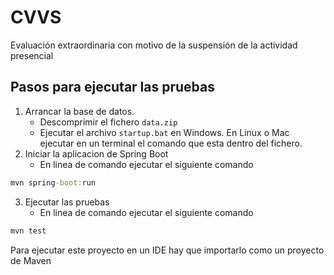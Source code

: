 # CVVS
Evaluación extraordinaria con motivo de la suspensión de la actividad presencial

## Pasos para ejecutar las pruebas

1. Arrancar la base de datos.
   - Descomprimir el fichero `data.zip`
   - Ejecutar el archivo `startup.bat` en Windows. En Linux o Mac ejecutar en un terminal el comando que esta dentro del fichero.
2. Iniciar la aplicacion de Spring Boot
   - En linea de comando ejecutar el siguiente comando
   
```cmd
mvn spring-boot:run
```
3. Ejecutar las pruebas
   - En linea de comando ejecutar el siguiente comando

```cmd
mvn test
```

Para ejecutar este proyecto en un IDE hay que importarlo como un proyecto de Maven
